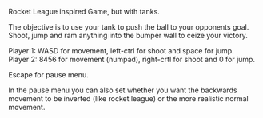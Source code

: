 Rocket League inspired Game, but with tanks.

The objective is to use your tank to push the ball to your opponents goal.
Shoot, jump and ram anything into the bumper wall to ceize your victory.


Player 1: WASD for movement, left-ctrl for shoot and space for jump.\
Player 2: 8456 for movement (numpad), right-crtl for shoot and 0 for jump.

Escape for pause menu.

In the pause menu you can also set whether you want the backwards movement to be inverted (like rocket league) or the more realistic normal movement.
